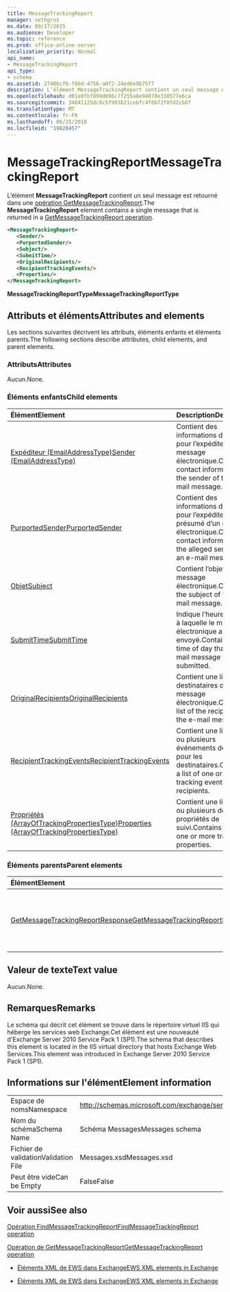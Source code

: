 ```yaml
---
title: MessageTrackingReport
manager: sethgros
ms.date: 09/17/2015
ms.audience: Developer
ms.topic: reference
ms.prod: office-online-server
localization_priority: Normal
api_name:
- MessageTrackingReport
api_type:
- schema
ms.assetid: 2740bcf6-f86d-4756-a0f2-24ed6e9b75f7
description: L’élément MessageTrackingReport contient un seul message est retourné dans une opération GetMessageTrackingReport.
ms.openlocfilehash: d01e0fbf099d096c7f255a8e94070e330577e6ca
ms.sourcegitcommit: 34041125dc8c5f993b21cebfc4f8b72f0fd2cb6f
ms.translationtype: MT
ms.contentlocale: fr-FR
ms.lasthandoff: 06/25/2018
ms.locfileid: "19828457"
---
```

# <a name="messagetrackingreport"></a><span data-ttu-id="89f51-103">MessageTrackingReport</span><span class="sxs-lookup"><span data-stu-id="89f51-103">MessageTrackingReport</span></span>

<span data-ttu-id="89f51-104">L’élément **MessageTrackingReport** contient un seul message est retourné dans une [opération GetMessageTrackingReport](getmessagetrackingreport-operation.md).</span><span class="sxs-lookup"><span data-stu-id="89f51-104">The **MessageTrackingReport** element contains a single message that is returned in a [GetMessageTrackingReport operation](getmessagetrackingreport-operation.md).</span></span>
  
```XML
<MessageTrackingReport>
   <Sender/>
   <PurportedSender/>
   <Subject/>
   <SubmitTime/>
   <OriginalRecipients/>
   <RecipientTrackingEvents/>
   <Properties/>
</MessageTrackingReport>
```

 <span data-ttu-id="89f51-105">**MessageTrackingReportType**</span><span class="sxs-lookup"><span data-stu-id="89f51-105">**MessageTrackingReportType**</span></span>
## <a name="attributes-and-elements"></a><span data-ttu-id="89f51-106">Attributs et éléments</span><span class="sxs-lookup"><span data-stu-id="89f51-106">Attributes and elements</span></span>

<span data-ttu-id="89f51-107">Les sections suivantes décrivent les attributs, éléments enfants et éléments parents.</span><span class="sxs-lookup"><span data-stu-id="89f51-107">The following sections describe attributes, child elements, and parent elements.</span></span>
  
### <a name="attributes"></a><span data-ttu-id="89f51-108">Attributs</span><span class="sxs-lookup"><span data-stu-id="89f51-108">Attributes</span></span>

<span data-ttu-id="89f51-109">Aucun.</span><span class="sxs-lookup"><span data-stu-id="89f51-109">None.</span></span>
  
### <a name="child-elements"></a><span data-ttu-id="89f51-110">Éléments enfants</span><span class="sxs-lookup"><span data-stu-id="89f51-110">Child elements</span></span>

|<span data-ttu-id="89f51-111">**Élément**</span><span class="sxs-lookup"><span data-stu-id="89f51-111">**Element**</span></span>|<span data-ttu-id="89f51-112">**Description**</span><span class="sxs-lookup"><span data-stu-id="89f51-112">**Description**</span></span>|
|:-----|:-----|
|[<span data-ttu-id="89f51-113">Expéditeur (EmailAddressType)</span><span class="sxs-lookup"><span data-stu-id="89f51-113">Sender (EmailAddressType)</span></span>](sender-emailaddresstype.md) <br/> |<span data-ttu-id="89f51-114">Contient des informations de contact pour l’expéditeur du message électronique.</span><span class="sxs-lookup"><span data-stu-id="89f51-114">Contains contact information for the sender of the e-mail message.</span></span>  <br/> |
|[<span data-ttu-id="89f51-115">PurportedSender</span><span class="sxs-lookup"><span data-stu-id="89f51-115">PurportedSender</span></span>](purportedsender.md) <br/> |<span data-ttu-id="89f51-116">Contient des informations de contact pour l’expéditeur présumé d’un message électronique.</span><span class="sxs-lookup"><span data-stu-id="89f51-116">Contains contact information for the alleged sender of an e-mail message.</span></span>  <br/> |
|[<span data-ttu-id="89f51-117">Objet</span><span class="sxs-lookup"><span data-stu-id="89f51-117">Subject</span></span>](subject.md) <br/> |<span data-ttu-id="89f51-118">Contient l’objet du message électronique.</span><span class="sxs-lookup"><span data-stu-id="89f51-118">Contains the subject of the e-mail message.</span></span>  <br/> |
|[<span data-ttu-id="89f51-119">SubmitTime</span><span class="sxs-lookup"><span data-stu-id="89f51-119">SubmitTime</span></span>](submittime.md) <br/> |<span data-ttu-id="89f51-120">Indique l’heure du jour à laquelle le message électronique a été envoyé.</span><span class="sxs-lookup"><span data-stu-id="89f51-120">Contains the time of day that the e-mail message was submitted.</span></span>  <br/> |
|[<span data-ttu-id="89f51-121">OriginalRecipients</span><span class="sxs-lookup"><span data-stu-id="89f51-121">OriginalRecipients</span></span>](originalrecipients.md) <br/> |<span data-ttu-id="89f51-122">Contient une liste des destinataires du message électronique.</span><span class="sxs-lookup"><span data-stu-id="89f51-122">Contains a list of the recipients of the e-mail message.</span></span>  <br/> |
|[<span data-ttu-id="89f51-123">RecipientTrackingEvents</span><span class="sxs-lookup"><span data-stu-id="89f51-123">RecipientTrackingEvents</span></span>](recipienttrackingevents.md) <br/> |<span data-ttu-id="89f51-124">Contient une liste d’un ou plusieurs événements de suivi pour les destinataires.</span><span class="sxs-lookup"><span data-stu-id="89f51-124">Contains a list of one or more tracking events for the recipients.</span></span>  <br/> |
|[<span data-ttu-id="89f51-125">Propriétés (ArrayOfTrackingPropertiesType)</span><span class="sxs-lookup"><span data-stu-id="89f51-125">Properties (ArrayOfTrackingPropertiesType)</span></span>](properties-arrayoftrackingpropertiestype.md) <br/> |<span data-ttu-id="89f51-126">Contient une liste d’un ou plusieurs des propriétés de suivi.</span><span class="sxs-lookup"><span data-stu-id="89f51-126">Contains a list of one or more tracking properties.</span></span>  <br/> |
   
### <a name="parent-elements"></a><span data-ttu-id="89f51-127">Éléments parents</span><span class="sxs-lookup"><span data-stu-id="89f51-127">Parent elements</span></span>

|<span data-ttu-id="89f51-128">**Élément**</span><span class="sxs-lookup"><span data-stu-id="89f51-128">**Element**</span></span>|<span data-ttu-id="89f51-129">**Description**</span><span class="sxs-lookup"><span data-stu-id="89f51-129">**Description**</span></span>|
|:-----|:-----|
|[<span data-ttu-id="89f51-130">GetMessageTrackingReportResponse</span><span class="sxs-lookup"><span data-stu-id="89f51-130">GetMessageTrackingReportResponse</span></span>](getmessagetrackingreportresponse.md) <br/> |<span data-ttu-id="89f51-131">Contient le résultat d’une seule demande [d’opération GetMessageTrackingReport](getmessagetrackingreport-operation.md) .</span><span class="sxs-lookup"><span data-stu-id="89f51-131">Contains the result of a single [GetMessageTrackingReport operation](getmessagetrackingreport-operation.md) request.</span></span>  <br/> |
   
## <a name="text-value"></a><span data-ttu-id="89f51-132">Valeur de texte</span><span class="sxs-lookup"><span data-stu-id="89f51-132">Text value</span></span>

<span data-ttu-id="89f51-133">Aucun.</span><span class="sxs-lookup"><span data-stu-id="89f51-133">None.</span></span>
  
## <a name="remarks"></a><span data-ttu-id="89f51-134">Remarques</span><span class="sxs-lookup"><span data-stu-id="89f51-134">Remarks</span></span>

<span data-ttu-id="89f51-135">Le schéma qui décrit cet élément se trouve dans le répertoire virtuel IIS qui héberge les services web Exchange.Cet élément est une nouveauté d'Exchange Server 2010 Service Pack 1 (SP1).</span><span class="sxs-lookup"><span data-stu-id="89f51-135">The schema that describes this element is located in the IIS virtual directory that hosts Exchange Web Services.This element was introduced in Exchange Server 2010 Service Pack 1 (SP1).</span></span>
  
## <a name="element-information"></a><span data-ttu-id="89f51-136">Informations sur l'élément</span><span class="sxs-lookup"><span data-stu-id="89f51-136">Element information</span></span>

|||
|:-----|:-----|
|<span data-ttu-id="89f51-137">Espace de noms</span><span class="sxs-lookup"><span data-stu-id="89f51-137">Namespace</span></span>  <br/> |http://schemas.microsoft.com/exchange/services/2006/messages  <br/> |
|<span data-ttu-id="89f51-138">Nom du schéma</span><span class="sxs-lookup"><span data-stu-id="89f51-138">Schema Name</span></span>  <br/> |<span data-ttu-id="89f51-139">Schéma Messages</span><span class="sxs-lookup"><span data-stu-id="89f51-139">Messages schema</span></span>  <br/> |
|<span data-ttu-id="89f51-140">Fichier de validation</span><span class="sxs-lookup"><span data-stu-id="89f51-140">Validation File</span></span>  <br/> |<span data-ttu-id="89f51-141">Messages.xsd</span><span class="sxs-lookup"><span data-stu-id="89f51-141">Messages.xsd</span></span>  <br/> |
|<span data-ttu-id="89f51-142">Peut être vide</span><span class="sxs-lookup"><span data-stu-id="89f51-142">Can be Empty</span></span>  <br/> |<span data-ttu-id="89f51-143">False</span><span class="sxs-lookup"><span data-stu-id="89f51-143">False</span></span>  <br/> |
   
## <a name="see-also"></a><span data-ttu-id="89f51-144">Voir aussi</span><span class="sxs-lookup"><span data-stu-id="89f51-144">See also</span></span>



[<span data-ttu-id="89f51-145">Opération FindMessageTrackingReport</span><span class="sxs-lookup"><span data-stu-id="89f51-145">FindMessageTrackingReport operation</span></span>](findmessagetrackingreport-operation.md)
  
[<span data-ttu-id="89f51-146">Opération de GetMessageTrackingReport</span><span class="sxs-lookup"><span data-stu-id="89f51-146">GetMessageTrackingReport operation</span></span>](getmessagetrackingreport-operation.md)


- [<span data-ttu-id="89f51-147">Éléments XML de EWS dans Exchange</span><span class="sxs-lookup"><span data-stu-id="89f51-147">EWS XML elements in Exchange</span></span>](ews-xml-elements-in-exchange.md)
  
- [<span data-ttu-id="89f51-148">Éléments XML de EWS dans Exchange</span><span class="sxs-lookup"><span data-stu-id="89f51-148">EWS XML elements in Exchange</span></span>](ews-xml-elements-in-exchange.md)

